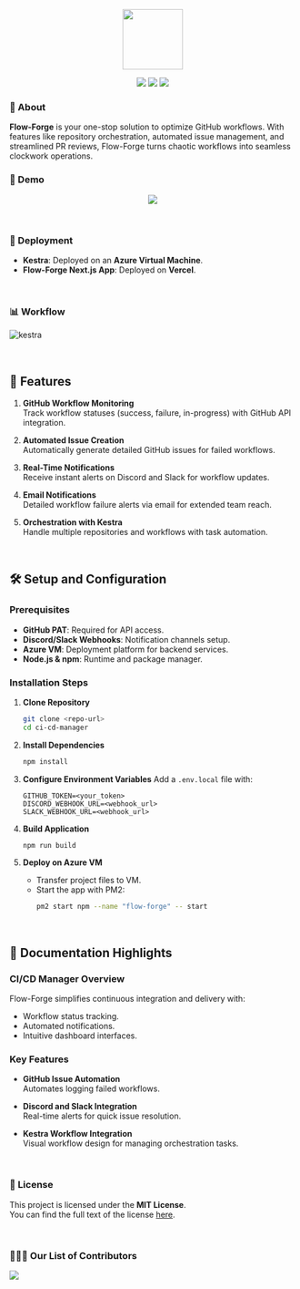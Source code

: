 <p align="center">
    <img src="https://github.com/user-attachments/assets/71d49182-2f0f-4b5b-817c-1e086e3d08bc" width="106" height="106" />
</p>

<p align="center">
  <img src="https://img.shields.io/github/stars/ChiragAgg5k/flow-forge?style=flat-square" />
  <img src="https://img.shields.io/github/forks/ChiragAgg5k/flow-forge?style=flat-square" />
  <img src="https://img.shields.io/badge/LICENSE-MIT-green?style=flat-square"  />
</p>

### :star2: About

**Flow-Forge** is your one-stop solution to optimize GitHub workflows. With features like repository orchestration, automated issue management, and streamlined PR reviews, Flow-Forge turns chaotic workflows into seamless clockwork operations.

### :movie_camera: Demo

<p align="center">
    <a href="https://youtu.be">
        <img src="https://img.freepik.com/free-vector/modern-red-video-media-player-template_1017-23409.jpg"/>
    </a>
</p>

$~$

### 🚀 Deployment

- **Kestra**: Deployed on an **Azure Virtual Machine**.
- **Flow-Forge Next.js App**: Deployed on **Vercel**.

$~$

### 📊  Workflow
![kestra](https://github.com/user-attachments/assets/9bf6d202-8157-470c-bbf6-14f2259bd1dd)

$~$

## 📂 Features

1. **GitHub Workflow Monitoring**  
   Track workflow statuses (success, failure, in-progress) with GitHub API integration.

2. **Automated Issue Creation**  
   Automatically generate detailed GitHub issues for failed workflows.

3. **Real-Time Notifications**  
   Receive instant alerts on Discord and Slack for workflow updates.

4. **Email Notifications**  
   Detailed workflow failure alerts via email for extended team reach.

5. **Orchestration with Kestra**  
   Handle multiple repositories and workflows with task automation.


$~$

## 🛠️ Setup and Configuration

### Prerequisites

- **GitHub PAT**: Required for API access.
- **Discord/Slack Webhooks**: Notification channels setup.
- **Azure VM**: Deployment platform for backend services.
- **Node.js & npm**: Runtime and package manager.

### Installation Steps

1. **Clone Repository**
   ```bash
   git clone <repo-url>
   cd ci-cd-manager
   ```

2. **Install Dependencies**
   ```bash
   npm install
   ```

3. **Configure Environment Variables**
   Add a `.env.local` file with:
   ```plaintext
   GITHUB_TOKEN=<your_token>
   DISCORD_WEBHOOK_URL=<webhook_url>
   SLACK_WEBHOOK_URL=<webhook_url>
   ```

4. **Build Application**
   ```bash
   npm run build
   ```

5. **Deploy on Azure VM**
   - Transfer project files to VM.
   - Start the app with PM2:
     ```bash
     pm2 start npm --name "flow-forge" -- start
     ```


<!--
$~$

###  :file_folder: File Structure

```

```

### :bicyclist: Roadmap
_Current version number_
- [x] Introduction of Concept
- [x] Feature 1
- [ ] Feature 2
- [ ] Revisit Feature 1
    - [ ] Improve XYZ
    - [ ] Revamp CSS
-->

$~$

## 📑 Documentation Highlights

### CI/CD Manager Overview

Flow-Forge simplifies continuous integration and delivery with:
- Workflow status tracking.
- Automated notifications.
- Intuitive dashboard interfaces.

### Key Features

- **GitHub Issue Automation**  
  Automates logging failed workflows.

- **Discord and Slack Integration**  
  Real-time alerts for quick issue resolution.

- **Kestra Workflow Integration**  
  Visual workflow design for managing orchestration tasks.

$~$

### :page_facing_up: License

This project is licensed under the **MIT License**.  
You can find the full text of the license [here](LICENSE).

$~$

### :people_holding_hands: Our List of Contributors

<a href="https://github.com/ChiragAgg5k/flow-forge/graphs/contributors">
  <img src="https://contrib.rocks/image?repo=ChiragAgg5k/flow-forge" />
</a>
<!--
### :email: Contact 
- Email and social media links.
- Head over to [here](https://github.com/alexandresanlim/Badges4-README.md-Profile#-social-)
  * Copy paste the social links you enjoy and drop them below (make sure to change the `href` to your own links
-->
